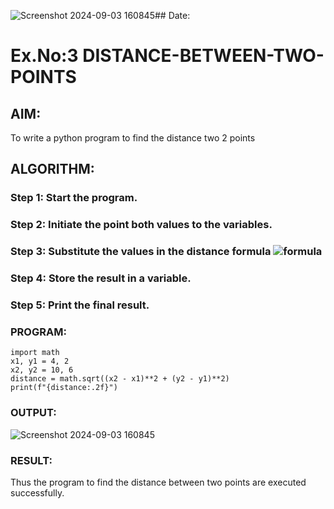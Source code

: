 ![Screenshot 2024-09-03 160845](https://github.com/user-attachments/assets/b6dd9e7c-4179-4f57-9523-5b16827f13fd)## Date:
# Ex.No:3 DISTANCE-BETWEEN-TWO-POINTS

## AIM:
To write a python program to find the distance two 2 points
## ALGORITHM:

### Step 1: Start the program.
### Step 2: Initiate the point both values to the variables.
### Step 3: Substitute the values in the distance formula  ![formula](/formula.JPG)
### Step 4: Store the result in a variable.
### Step 5: Print the final result.
### PROGRAM:
  ```
import math
x1, y1 = 4, 2
x2, y2 = 10, 6
distance = math.sqrt((x2 - x1)**2 + (y2 - y1)**2)
print(f"{distance:.2f}")
```

### OUTPUT:

![Screenshot 2024-09-03 160845](https://github.com/user-attachments/assets/199e8a6a-7bf6-4f55-b18c-d5e6b3c98b09)


### RESULT:
Thus the program to find the distance between two points are executed successfully.

